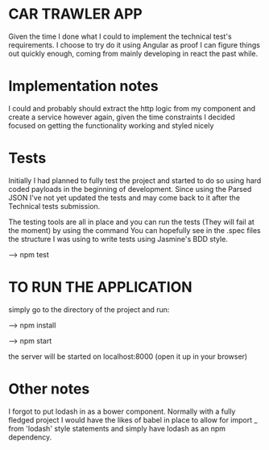# CAR TRAWLER APP

Given the time I done what I could to implement the technical test's requirements. I choose to try do it using Angular as proof I can figure things out quickly enough, coming from mainly developing in react the past while.

# Implementation notes

I could and probably should extract the http logic from my component and create a service however again, given the time constraints I decided focused on getting the functionality working and styled nicely

# Tests

Initially I had planned to fully test the project and started to do so using hard coded payloads in the beginning of development. Since using the Parsed JSON I've not yet updated the tests and may come back to it after the Technical tests submission.

The testing tools are all in place and you can run the tests (They will fail at the moment) by using the command
You can hopefully see in the .spec files the structure I was using to write tests using Jasmine's BDD style.

--> npm test

# TO RUN THE APPLICATION

simply go to the directory of the project and run:

--> npm install

--> npm start

the server will be started on localhost:8000 (open it up in your browser)

# Other notes

I forgot to put lodash in as a bower component. Normally with a fully fledged project I would have the likes of babel in place to allow for  import _ from 'lodash' style statements and simply have lodash as an npm dependency.
